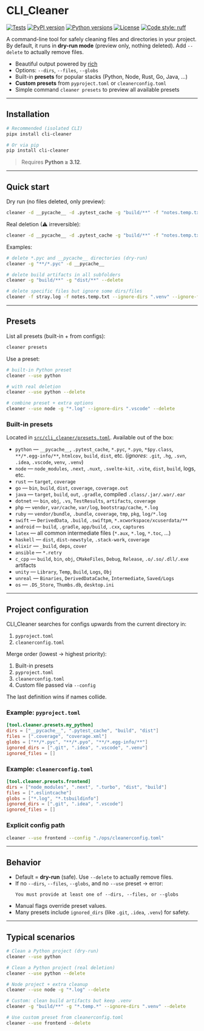 # CLI_Cleaner

[![Tests](https://github.com/DasKaroWow/cli_cleaner/actions/workflows/tests.yml/badge.svg)](https://github.com/DasKaroWow/cli_cleaner/actions/workflows/tests.yml)
[![PyPI version](https://img.shields.io/pypi/v/cli-cleaner.svg)](https://pypi.org/project/cli-cleaner/)
[![Python versions](https://img.shields.io/pypi/pyversions/cli-cleaner.svg)](https://pypi.org/project/cli-cleaner/)
[![License](https://img.shields.io/github/license/DasKaroWow/cli_cleaner)](LICENSE)
[![Code style: ruff](https://img.shields.io/badge/code%20style-ruff-000000.svg)](https://github.com/astral-sh/ruff)


A command-line tool for safely cleaning files and directories in your project.
By default, it runs in **dry-run mode** (preview only, nothing deleted). Add `--delete` to actually remove files.

- Beautiful output powered by [rich](https://github.com/Textualize/rich)
- Options: `--dirs`, `--files`, `--globs`
- Built-in **presets** for popular stacks (Python, Node, Rust, Go, Java, …)
- **Custom presets** from `pyproject.toml` or `cleanerconfig.toml`
- Simple command `cleaner presets` to preview all available presets

---

## Installation

```bash
# Recommended (isolated CLI)
pipx install cli-cleaner

# Or via pip
pip install cli-cleaner
```

> Requires **Python ≥ 3.12**.

---

## Quick start

Dry run (no files deleted, only preview):

```bash
cleaner -d __pycache__ -d .pytest_cache -g "build/**" -f "notes.temp.txt"
```

Real deletion (⚠ irreversible):

```bash
cleaner -d __pycache__ -d .pytest_cache -g "build/**" -f "notes.temp.txt" --delete
```

Examples:

```bash
# delete *.pyc and __pycache__ directories (dry-run)
cleaner -g "**/*.pyc" -d __pycache__

# delete build artifacts in all subfolders
cleaner -g "build/**" -g "dist/**" --delete

# delete specific files but ignore some dirs/files
cleaner -f stray.log -f notes.temp.txt --ignore-dirs ".venv" --ignore-files stray.log --delete
```

---

## Presets

List all presets (built-in + from configs):

```bash
cleaner presets
```

Use a preset:

```bash
# built-in Python preset
cleaner --use python

# with real deletion
cleaner --use python --delete

# combine preset + extra options
cleaner --use node -g "*.log" --ignore-dirs ".vscode" --delete
```

### Built-in presets

Located in [`src/cli_cleaner/presets.toml`](src/cli_cleaner/presets.toml).
Available out of the box:

- `python` — `__pycache__`, `.pytest_cache`, `*.pyc`, `*.pyo`, `*$py.class`, `**/*.egg-info/**`, `htmlcov`, `build`, `dist`, etc.
  (*ignores*: `.git`, `.hg`, `.svn`, `.idea`, `.vscode`, `venv`, `.venv`)
- `node` — `node_modules`, `.next`, `.nuxt`, `.svelte-kit`, `.vite`, `dist`, `build`, logs, etc.
- `rust` — `target`, `coverage`
- `go` — `bin`, `build`, `dist`, `coverage`, `coverage.out`
- `java` — `target`, `build`, `out`, `.gradle`, compiled `.class/.jar/.war/.ear`
- `dotnet` — `bin`, `obj`, `.vs`, `TestResults`, `artifacts`, `coverage`
- `php` — `vendor`, `var/cache`, `var/log`, `bootstrap/cache`, `*.log`
- `ruby` — `vendor/bundle`, `.bundle`, `coverage`, `tmp`, `pkg`, `log/*.log`
- `swift` — `DerivedData`, `.build`, `.swiftpm`, `*.xcworkspace/xcuserdata/**`
- `android` — `build`, `.gradle`, `app/build`, `.cxx`, `captures`
- `latex` — all common intermediate files (`*.aux`, `*.log`, `*.toc`, …)
- `haskell` — `dist`, `dist-newstyle`, `.stack-work`, `coverage`
- `elixir` — `_build`, `deps`, `cover`
- `ansible` — `*.retry`
- `c_cpp` — `build`, `bin`, `obj`, `CMakeFiles`, `Debug`, `Release`, `.o/.so/.dll/.exe` artifacts
- `unity` — `Library`, `Temp`, `Build`, `Logs`, `Obj`
- `unreal` — `Binaries`, `DerivedDataCache`, `Intermediate`, `Saved/Logs`
- `os` — `.DS_Store`, `Thumbs.db`, `desktop.ini`

---

## Project configuration

CLI_Cleaner searches for configs upwards from the current directory in:

1. `pyproject.toml`
2. `cleanerconfig.toml`

Merge order (lowest → highest priority):

1. Built-in presets
2. `pyproject.toml`
3. `cleanerconfig.toml`
4. Custom file passed via `--config`

The last definition wins if names collide.

### Example: `pyproject.toml`

```toml
[tool.cleaner.presets.my_python]
dirs = ["__pycache__", ".pytest_cache", "build", "dist"]
files = [".coverage", "coverage.xml"]
globs = ["**/*.pyc", "**/*.pyo", "**/*.egg-info/**"]
ignored_dirs = [".git", ".idea", ".vscode", ".venv"]
ignored_files = []
```

### Example: `cleanerconfig.toml`

```toml
[tool.cleaner.presets.frontend]
dirs = ["node_modules", ".next", ".turbo", "dist", "build"]
files = [".eslintcache"]
globs = ["*.log", "*.tsbuildinfo"]
ignored_dirs = [".git", ".idea", ".vscode"]
ignored_files = []
```

### Explicit config path

```bash
cleaner --use frontend --config "./ops/cleanerconfig.toml"
```

---

## Behavior

- Default = **dry-run** (safe).
  Use `--delete` to actually remove files.
- If no `--dirs`, `--files`, `--globs`, and no `--use` preset → error:
  ```
  You must provide at least one of --dirs, --files, or --globs
  ```
- Manual flags override preset values.
- Many presets include `ignored_dirs` (like `.git`, `.idea`, `.venv`) for safety.

---

## Typical scenarios

```bash
# Clean a Python project (dry-run)
cleaner --use python

# Clean a Python project (real deletion)
cleaner --use python --delete

# Node project + extra cleanup
cleaner --use node -g "*.log" --delete

# Custom: clean build artifacts but keep .venv
cleaner -g "build/**" -g "*.temp.*" --ignore-dirs ".venv" --delete

# Use custom preset from cleanerconfig.toml
cleaner --use frontend --delete
```